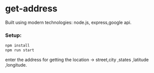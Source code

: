 # get-address
Built using modern technologies: node.js, express,google api.

### Setup:
```Bash
npm install
npm run start
```
enter the address for getting the location -> street,city ,states ,latitude ,longitude.
